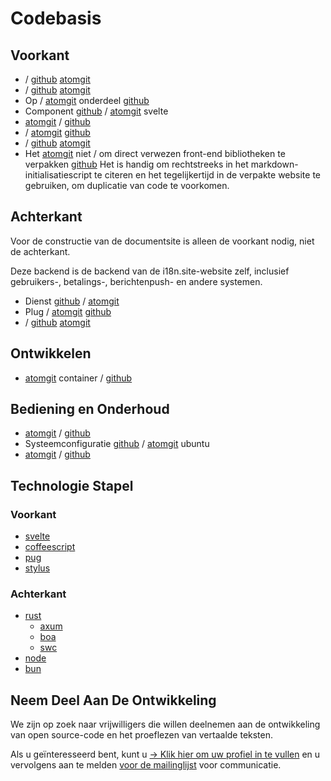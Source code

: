 # Codebasis

## Voorkant

* / [github](https://github.com/i18n-site/site) [atomgit](https://atomgit.com/i18n/proto)
* / [github](https://github.com/i18n-site/md) [atomgit](https://atomgit.com/i18n/md)
* Op / [atomgit](https://atomgit.com/i18n/18x) onderdeel [github](https://github.com/i18n-site/18x)
* Component [github](https://github.com/i18n-site/plugin) / [atomgit](https://atomgit.com/i18n/plugin) svelte
* [atomgit](https://atomgit.com/i18n/proto) / [github](https://github.com/i18n-site/proto)
* / [atomgit](https://atomgit.com/i18n/lib) [github](https://github.com/i18n-site/lib)
* / [github](https://github.com/i18n-site/ie) [atomgit](https://atomgit.com/i18n/ie)
* Het [atomgit](https://atomgit.com/i18n/x) niet / om direct verwezen front-end bibliotheken te verpakken [github](https://github.com/i18n-site/x)
  Het is handig om rechtstreeks in het markdown-initialisatiescript te citeren en het tegelijkertijd in de verpakte website te gebruiken, om duplicatie van code te voorkomen.

## Achterkant

Voor de constructie van de documentsite is alleen de voorkant nodig, niet de achterkant.

Deze backend is de backend van de i18n.site-website zelf, inclusief gebruikers-, betalings-, berichtenpush- en andere systemen.

* Dienst [github](https://github.com/i18n-api/srv) / [atomgit](https://atomgit.com/i18n-api/srv)
* Plug / [atomgit](https://atomgit.com/i18n-api/pub) [github](https://github.com/i18n-api/pub)
* / [github](https://github.com/i18n-site/rust) [atomgit](https://atomgit.com/i18n/rust)

## Ontwikkelen

* [atomgit](https://atomgit.com/i18n-api/srv.docker) container / [github](https://github.com/i18n-api/srv.docker)

## Bediening en Onderhoud

* [atomgit](https://atomgit.com/i18n-ops/ops) / [github](https://github.com/i18n-ops/ops)
* Systeemconfiguratie [github](https://github.com/i18n-ops/ubuntu) / [atomgit](https://atomgit.com/i18n-ops/ubuntu) ubuntu
* [atomgit](https://atomgit.com/i18n/cron) / [github](https://github.com/i18n-cron/cron)

## Technologie Stapel

### Voorkant

* [svelte](//svelte.dev)
* [coffeescript](//coffeescript.org)
* [pug](https://github.com/pugjs/pug)
* [stylus](https://stylus.com)

### Achterkant

* [rust](//rust.org)
  * [axum](//github.com/tokio-rs/axum)
  * [boa](//github.com/boa-dev/boa)
  * [swc](//swc.rs)
* [node](//nodejs.org)
* [bun](//bun.dev)

## Neem Deel Aan De Ontwikkeling

We zijn op zoek naar vrijwilligers die willen deelnemen aan de ontwikkeling van open source-code en het proeflezen van vertaalde teksten.

Als u geïnteresseerd bent, kunt u [→ Klik hier om uw profiel in te vullen](https://ggl.link/i18n) en u vervolgens aan te melden [voor de mailinglijst](https://groups.google.com/u/2/g/i18n-site) voor communicatie.